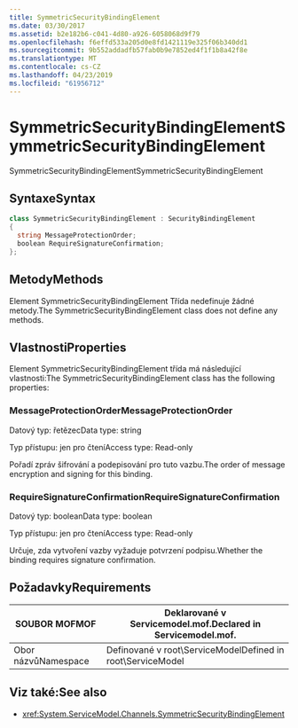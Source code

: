 ```yaml
---
title: SymmetricSecurityBindingElement
ms.date: 03/30/2017
ms.assetid: b2e182b6-c041-4d80-a926-6058068d9f79
ms.openlocfilehash: f6effd533a205d0e8fd1421119e325f06b340dd1
ms.sourcegitcommit: 9b552addadfb57fab0b9e7852ed4f1f1b8a42f8e
ms.translationtype: MT
ms.contentlocale: cs-CZ
ms.lasthandoff: 04/23/2019
ms.locfileid: "61956712"
---
```

# <a name="symmetricsecuritybindingelement"></a><span data-ttu-id="70666-102">SymmetricSecurityBindingElement</span><span class="sxs-lookup"><span data-stu-id="70666-102">SymmetricSecurityBindingElement</span></span>
<span data-ttu-id="70666-103">SymmetricSecurityBindingElement</span><span class="sxs-lookup"><span data-stu-id="70666-103">SymmetricSecurityBindingElement</span></span>  
  
## <a name="syntax"></a><span data-ttu-id="70666-104">Syntaxe</span><span class="sxs-lookup"><span data-stu-id="70666-104">Syntax</span></span>  
  
```csharp
class SymmetricSecurityBindingElement : SecurityBindingElement  
{  
  string MessageProtectionOrder;  
  boolean RequireSignatureConfirmation;  
};  
```  
  
## <a name="methods"></a><span data-ttu-id="70666-105">Metody</span><span class="sxs-lookup"><span data-stu-id="70666-105">Methods</span></span>  
 <span data-ttu-id="70666-106">Element SymmetricSecurityBindingElement Třída nedefinuje žádné metody.</span><span class="sxs-lookup"><span data-stu-id="70666-106">The SymmetricSecurityBindingElement class does not define any methods.</span></span>  
  
## <a name="properties"></a><span data-ttu-id="70666-107">Vlastnosti</span><span class="sxs-lookup"><span data-stu-id="70666-107">Properties</span></span>  
 <span data-ttu-id="70666-108">Element SymmetricSecurityBindingElement třída má následující vlastnosti:</span><span class="sxs-lookup"><span data-stu-id="70666-108">The SymmetricSecurityBindingElement class has the following properties:</span></span>  
  
### <a name="messageprotectionorder"></a><span data-ttu-id="70666-109">MessageProtectionOrder</span><span class="sxs-lookup"><span data-stu-id="70666-109">MessageProtectionOrder</span></span>  
 <span data-ttu-id="70666-110">Datový typ: řetězec</span><span class="sxs-lookup"><span data-stu-id="70666-110">Data type: string</span></span>  
  
 <span data-ttu-id="70666-111">Typ přístupu: jen pro čtení</span><span class="sxs-lookup"><span data-stu-id="70666-111">Access type: Read-only</span></span>  
  
 <span data-ttu-id="70666-112">Pořadí zpráv šifrování a podepisování pro tuto vazbu.</span><span class="sxs-lookup"><span data-stu-id="70666-112">The order of message encryption and signing for this binding.</span></span>  
  
### <a name="requiresignatureconfirmation"></a><span data-ttu-id="70666-113">RequireSignatureConfirmation</span><span class="sxs-lookup"><span data-stu-id="70666-113">RequireSignatureConfirmation</span></span>  
 <span data-ttu-id="70666-114">Datový typ: boolean</span><span class="sxs-lookup"><span data-stu-id="70666-114">Data type: boolean</span></span>  
  
 <span data-ttu-id="70666-115">Typ přístupu: jen pro čtení</span><span class="sxs-lookup"><span data-stu-id="70666-115">Access type: Read-only</span></span>  
  
 <span data-ttu-id="70666-116">Určuje, zda vytvoření vazby vyžaduje potvrzení podpisu.</span><span class="sxs-lookup"><span data-stu-id="70666-116">Whether the binding requires signature confirmation.</span></span>  
  
## <a name="requirements"></a><span data-ttu-id="70666-117">Požadavky</span><span class="sxs-lookup"><span data-stu-id="70666-117">Requirements</span></span>  
  
|<span data-ttu-id="70666-118">SOUBOR MOF</span><span class="sxs-lookup"><span data-stu-id="70666-118">MOF</span></span>|<span data-ttu-id="70666-119">Deklarované v Servicemodel.mof.</span><span class="sxs-lookup"><span data-stu-id="70666-119">Declared in Servicemodel.mof.</span></span>|  
|---------|-----------------------------------|  
|<span data-ttu-id="70666-120">Obor názvů</span><span class="sxs-lookup"><span data-stu-id="70666-120">Namespace</span></span>|<span data-ttu-id="70666-121">Definované v root\ServiceModel</span><span class="sxs-lookup"><span data-stu-id="70666-121">Defined in root\ServiceModel</span></span>|  
  
## <a name="see-also"></a><span data-ttu-id="70666-122">Viz také:</span><span class="sxs-lookup"><span data-stu-id="70666-122">See also</span></span>

- <xref:System.ServiceModel.Channels.SymmetricSecurityBindingElement>
